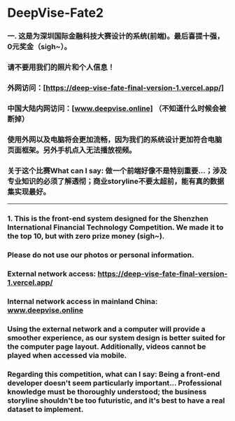 # DeepVise-Fate2
### 一. 这是为深圳国际金融科技大赛设计的系统(前端)。最后喜提十强，0元奖金（sigh~）。
### 请不要用我们的照片和个人信息！
### 外网访问：[https://deep-vise-fate-final-version-1.vercel.app/]
### 中国大陆内网访问：[www.deepvise.online] （不知道什么时候会被断掉）
### 使用外网以及电脑将会更加流畅，因为我们的系统设计更加符合电脑页面框架。另外手机点入无法播放视频。
### 关于这个比赛What can I say: 做一个前端好像不是特别重要...；涉及专业知识的必须了解透彻；商业storyline不要太超前，能有真的数据集实现最好。
---------------------------------------------------------------------
### 1. This is the front-end system designed for the Shenzhen International Financial Technology Competition. We made it to the top 10, but with zero prize money (sigh~).
### Please do not use our photos or personal information.
### External network access: https://deep-vise-fate-final-version-1.vercel.app/
### Internal network access in mainland China: www.deepvise.online
### Using the external network and a computer will provide a smoother experience, as our system design is better suited for the computer page layout. Additionally, videos cannot be played when accessed via mobile.
### Regarding this competition, what can I say: Being a front-end developer doesn't seem particularly important... Professional knowledge must be thoroughly understood; the business storyline shouldn't be too futuristic, and it's best to have a real dataset to implement.
